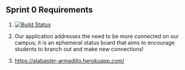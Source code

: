 ## Sprint 0 Requirements

1. [![Build Status](https://travis-ci.com/csci312-s21/project-alabaster-armadillo.svg?branch=main)](https://travis-ci.com/csci312-s21/project-alabaster-armadillo)

2. Our application addresses the need to be more connected on our campus; it is an ephemeral status board that aims to encourage students to branch out and make new connections!

3. https://alabaster-armadillo.herokuapp.com/